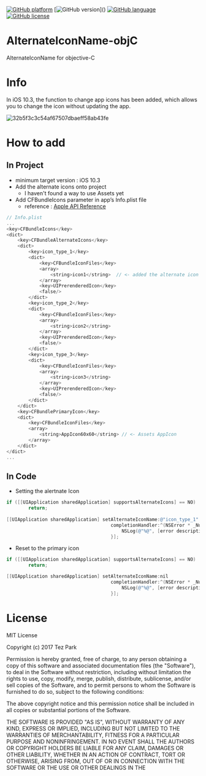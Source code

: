 [![GitHub platform](https://img.shields.io/badge/platform-ios-lightgrey.svg)]()
[![GitHub version](https://img.shields.io/badge/version-iOS%20%20(%3E%3D10.3)-brightgreen.svg)]()
[![GitHub language](https://img.shields.io/badge/language-objective--c-6BAEE4.svg)]()
[![GitHub license](https://img.shields.io/badge/license-MIT-blue.svg)](https://raw.githubusercontent.com/tezpark/AlternateIconName-objC/master/LICENSE)

# AlternateIconName-objC
AlternateIconName for objective-C


# Info
In iOS 10.3, the function to change app icons has been added, which allows you to change the icon without updating the app.

![32b5f3c3c54af67507dbaeff58ab43fe](https://cloud.githubusercontent.com/assets/389004/24396460/3db354da-13de-11e7-8d77-e378361476ad.gif)


# How to add
## In Project
* minimum target version : iOS 10.3
* Add the alternate icons onto project
  * I haven't found a way to use Assets yet
* Add CFBundleIcons parameter in app’s Info.plist file
  * reference : [Apple API Reference](https://developer.apple.com/reference/uikit/uiapplication/2806818-setalternateiconname?language=objc)

```objective-c
// Info.plist
...
<key>CFBundleIcons</key>
<dict>
    <key>CFBundleAlternateIcons</key>
    <dict>
        <key>icon_type_1</key>
        <dict>
            <key>CFBundleIconFiles</key>
            <array>
                <string>icon1</string>  // <- added the alternate icon name
            </array>
            <key>UIPrerenderedIcon</key>
            <false/>
        </dict>
        <key>icon_type_2</key>
        <dict>
            <key>CFBundleIconFiles</key>
            <array>
                <string>icon2</string>
            </array>
            <key>UIPrerenderedIcon</key>
            <false/>
        </dict>
        <key>icon_type_3</key>
        <dict>
            <key>CFBundleIconFiles</key>
            <array>
                <string>icon3</string>
            </array>
            <key>UIPrerenderedIcon</key>
            <false/>
        </dict>
    </dict>
    <key>CFBundlePrimaryIcon</key>
    <dict>
        <key>CFBundleIconFiles</key>
        <array>
            <string>AppIcon60x60</string> // <- Assets AppIcon
        </array>
    </dict>
</dict>
...
```

## In Code
* Setting the alertnate Icon

```objective-c
if ([[UIApplication sharedApplication] supportsAlternateIcons] == NO)
        return;
    
[[UIApplication sharedApplication] setAlternateIconName:@"icon_type_1" //AlternateIcons key name
                                      completionHandler:^(NSError * _Nullable error) {
                                          NSLog(@"%@", [error description]);
                                      }];
```

* Reset to the primary icon

```objective-c
if ([[UIApplication sharedApplication] supportsAlternateIcons] == NO)
        return;

[[UIApplication sharedApplication] setAlternateIconName:nil
                                      completionHandler:^(NSError * _Nullable error) {
                                          NSLog(@"%@", [error description]);
                                      }];
```




# License
MIT License

Copyright (c) 2017 Tez Park

Permission is hereby granted, free of charge, to any person obtaining a copy
of this software and associated documentation files (the "Software"), to deal
in the Software without restriction, including without limitation the rights
to use, copy, modify, merge, publish, distribute, sublicense, and/or sell
copies of the Software, and to permit persons to whom the Software is
furnished to do so, subject to the following conditions:

The above copyright notice and this permission notice shall be included in all
copies or substantial portions of the Software.

THE SOFTWARE IS PROVIDED "AS IS", WITHOUT WARRANTY OF ANY KIND, EXPRESS OR
IMPLIED, INCLUDING BUT NOT LIMITED TO THE WARRANTIES OF MERCHANTABILITY,
FITNESS FOR A PARTICULAR PURPOSE AND NONINFRINGEMENT. IN NO EVENT SHALL THE
AUTHORS OR COPYRIGHT HOLDERS BE LIABLE FOR ANY CLAIM, DAMAGES OR OTHER
LIABILITY, WHETHER IN AN ACTION OF CONTRACT, TORT OR OTHERWISE, ARISING FROM,
OUT OF OR IN CONNECTION WITH THE SOFTWARE OR THE USE OR OTHER DEALINGS IN THE
